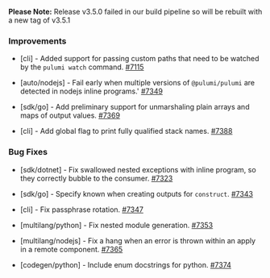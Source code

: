 **Please Note:** Release v3.5.0 failed in our build pipeline so will be rebuilt with a new tag of v3.5.1

### Improvements

- [cli] - Added support for passing custom paths that need
  to be watched by the `pulumi watch` command.
  [#7115](https://github.com/pulumi/pulumi/pull/7247)

- [auto/nodejs] - Fail early when multiple versions of `@pulumi/pulumi` are detected in nodejs inline programs.'
  [#7349](https://github.com/pulumi/pulumi/pull/7349)

- [sdk/go] - Add preliminary support for unmarshaling plain arrays and maps of output values.
  [#7369](https://github.com/pulumi/pulumi/pull/7369)

- [cli] - Add global flag to print fully qualified stack names. [#7388](https://github.com/pulumi/pulumi/pull/7388)

### Bug Fixes

- [sdk/dotnet] - Fix swallowed nested exceptions with inline program, so they correctly bubble to the consumer.
  [#7323](https://github.com/pulumi/pulumi/pull/7323)
  
- [sdk/go] - Specify known when creating outputs for `construct`.
  [#7343](https://github.com/pulumi/pulumi/pull/7343)

- [cli] - Fix passphrase rotation.
  [#7347](https://github.com/pulumi/pulumi/pull/7347)
  
- [multilang/python] - Fix nested module generation.
  [#7353](https://github.com/pulumi/pulumi/pull/7353)

- [multilang/nodejs] - Fix a hang when an error is thrown within an apply in a remote component.
  [#7365](https://github.com/pulumi/pulumi/pull/7365)

- [codegen/python] - Include enum docstrings for python.
  [#7374](https://github.com/pulumi/pulumi/pull/7374)
